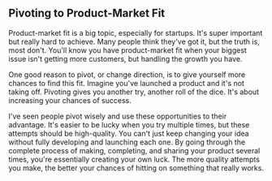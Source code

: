 ## Pivoting to Product-Market Fit

Product-market fit is a big topic, especially for startups. It's super important but really hard to achieve. Many people think they've got it, but the truth is, most don't. You'll know you have product-market fit when your biggest issue isn't getting more customers, but handling the growth you have.

One good reason to pivot, or change direction, is to give yourself more chances to find this fit. Imagine you've launched a product and it's not taking off. Pivoting gives you another try, another roll of the dice. It's about increasing your chances of success.

I've seen people pivot wisely and use these opportunities to their advantage. It's easier to be lucky when you try multiple times, but these attempts should be high-quality. You can't just keep changing your idea without fully developing and launching each one. By going through the complete process of making, completing, and sharing your product several times, you're essentially creating your own luck. The more quality attempts you make, the better your chances of hitting on something that really works.